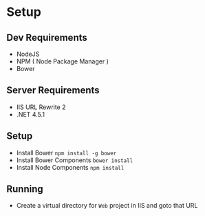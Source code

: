 ﻿# Setup

## Dev Requirements
- NodeJS
- NPM ( Node Package Manager )
- Bower

## Server Requirements
- IIS URL Rewrite 2
- .NET 4.5.1

## Setup
- Install Bower `npm install -g bower`
- Install Bower Components `bower install`
- Install Node Components `npm install`

## Running
- Create a virtual directory for `Web` project in IIS and goto that URL